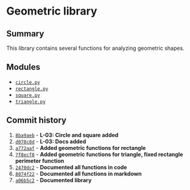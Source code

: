 # Geometric library
## Summary
This library contains several functions for analyzing geometric shapes.
## Modules
* [`circle.py`](functions/circle.md)
* [`rectangle.py`](functions/rectangle.md)
* [`square.py`](functions/square.md)
* [`triangle.py`](functions/triangle.md)
## Commit history
1) [`8ba9aeb`](https://github.com/KirillAldashkin/geometric_lib/commit/8ba9aeb3cea847b63a91ac378a2a6db758682460 "8ba9aeb3cea847b63a91ac378a2a6db758682460") - **L-03: Circle and square added**
2) [`d078c8d`](https://github.com/KirillAldashkin/geometric_lib/commit/d078c8d9ee6155f3cb0e577d28d337b791de28e2 "d078c8d9ee6155f3cb0e577d28d337b791de28e2") - **L-03: Docs added** 
3) [`a772aaf`](https://github.com/KirillAldashkin/geometric_lib/commit/a772aaf5d91791f90996a3bf80f88489f40eaf61 "a772aaf5d91791f90996a3bf80f88489f40eaf61") - **Added geometric functions for rectangle**
4) [`7f8ecf8`](https://github.com/KirillAldashkin/geometric_lib/commit/7f8ecf851412d63c0ff2bf11af13197c47ccc767 "7f8ecf851412d63c0ff2bf11af13197c47ccc767") - **Added geometric functions for triangle, fixed rectangle perimeter function**
5) [`2470dc2`](https://github.com/KirillAldashkin/geometric_lib/commit/2470dc2daf9de6e7d00ebd76773f15736bb43336 "2470dc2daf9de6e7d00ebd76773f15736bb43336") - **Documented all functions in code**
6) [`8874f22`](https://github.com/KirillAldashkin/geometric_lib/commit/8874f226ba4e5e0906cc3e3c61fd4648bcf8fe97 "8874f226ba4e5e0906cc3e3c61fd4648bcf8fe97") - **Documented all functions in markdown**
7) [`a06b5c2`](https://github.com/KirillAldashkin/geometric_lib/commit/a06b5c273c534ae27665c9b9152fe408265dcc29 "a06b5c273c534ae27665c9b9152fe408265dcc29") - **Documented library**
